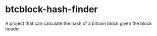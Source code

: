# btcblock-hash-finder
A project that can calculate the hash of a bitcoin block given the block header
